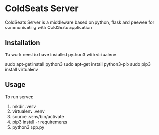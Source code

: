 # ColdSeats Server

ColdSeats Server is a middleware based on python, flask and peewee for communicating with ColdSeats application

## Installation

To work need to have installed python3 with virtualenv

sudo apt-get install python3
sudo apt-get install python3-pip
sudo pip3 install virtualenv

## Usage

To run server:
1. mkdir .venv
2. virtualenv .venv
3. source .venv/bin/activate
4. pip3 install -r requirements
5. python3 app.py
